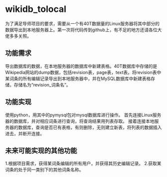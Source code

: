 # wikidb_tolocal
为了满足导师项目的要求，需要从一个有40T数据量的Linux服务器将其中部分的数据导出到本地服务器上。第一次将代码传到github上，有不足的地方还请各位大佬多多关照。
## 功能需求
导出数据库的数据，在本地服务器的数据库中新建表格。40T数据库中存储的是Wikipedia网站的dump数据，包括revision表，page表，text表。将revision表中某词条的所有编辑记录导出到本地服务器中，并在MySQL数据库中新建表格存储，存储名为“revision_词条名”。
## 功能实现
使用python，用其中的pymysql包对mysql数据库进行操作。
首先连接Linux服务器的数据库，并对相应词条进行查询，将查询结果用列表存取。
接着连接本地服务器的数据库，查询是否已有表格，有则删除，无则建立新表，将列表的数据插入进去，并断开连接。
## 未来可能实现的其他功能
1.根据项目需求，获得某词条编辑的所有用户，并获得其历史编辑记录。
2.获取某词条的处于同一类别下的其他词条名称。
